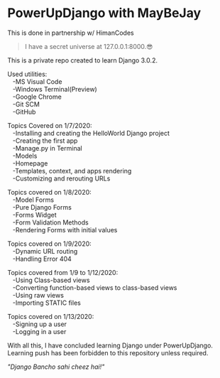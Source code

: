 # PowerUpDjango with MayBeJay 
This is done in partnership w/ HimanCodes

>I have a secret universe at 127.0.0.1:8000.:sunglasses:

This is a private repo created to learn Django 3.0.2.

Used utilities:\
&nbsp;&nbsp;&nbsp;-MS Visual Code\
&nbsp;&nbsp;&nbsp;-Windows Terminal(Preview)\
&nbsp;&nbsp;&nbsp;-Google Chrome\
&nbsp;&nbsp;&nbsp;-Git SCM\
&nbsp;&nbsp;&nbsp;-GitHub

Topics Covered on 1/7/2020:\
&nbsp;&nbsp;&nbsp;-Installing and creating the HelloWorld Django project\
&nbsp;&nbsp;&nbsp;-Creating the first app\
&nbsp;&nbsp;&nbsp;-Manage.py in Terminal\
&nbsp;&nbsp;&nbsp;-Models\
&nbsp;&nbsp;&nbsp;-Homepage\
&nbsp;&nbsp;&nbsp;-Templates, context, and apps rendering\
&nbsp;&nbsp;&nbsp;-Customizing and rerouting URLs


Topics covered on 1/8/2020:\
&nbsp;&nbsp;&nbsp;-Model Forms\
&nbsp;&nbsp;&nbsp;-Pure Django Forms\
&nbsp;&nbsp;&nbsp;-Forms Widget\
&nbsp;&nbsp;&nbsp;-Form Validation Methods\
&nbsp;&nbsp;&nbsp;-Rendering Forms with initial values

Topics covered on 1/9/2020:\
&nbsp;&nbsp;&nbsp;-Dynamic URL routing\
&nbsp;&nbsp;&nbsp;-Handling Error 404

Topics covered from 1/9 to 1/12/2020:\
&nbsp;&nbsp;&nbsp;-Using Class-based views\
&nbsp;&nbsp;&nbsp;-Converting function-based views to class-based views\
&nbsp;&nbsp;&nbsp;-Using raw views\
&nbsp;&nbsp;&nbsp;-Importing STATIC files

Topics covered on 1/13/2020:\
&nbsp;&nbsp;&nbsp;-Signing up a user\
&nbsp;&nbsp;&nbsp;-Logging in a user

With all this, I have concluded learning Django under PowerUpDjango. Learning push has been forbidden to this repository unless required.

*"Django Bancho sahi cheez hai!"*
